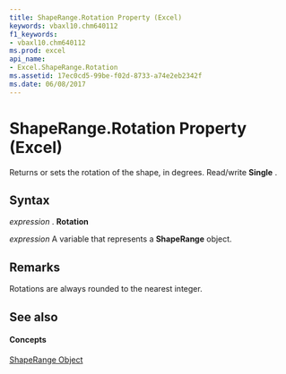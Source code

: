 ```yaml
---
title: ShapeRange.Rotation Property (Excel)
keywords: vbaxl10.chm640112
f1_keywords:
- vbaxl10.chm640112
ms.prod: excel
api_name:
- Excel.ShapeRange.Rotation
ms.assetid: 17ec0cd5-99be-f02d-8733-a74e2eb2342f
ms.date: 06/08/2017
---
```



# ShapeRange.Rotation Property (Excel)

Returns or sets the rotation of the shape, in degrees. Read/write  **Single** .


## Syntax

 _expression_ . **Rotation**

 _expression_ A variable that represents a **ShapeRange** object.


## Remarks

Rotations are always rounded to the nearest integer.


## See also


#### Concepts


[ShapeRange Object](Excel.ShapeRange.md)

